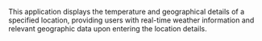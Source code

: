 This application displays the temperature and geographical details of a specified location, providing users with real-time weather information and relevant geographic data upon entering the location details.

